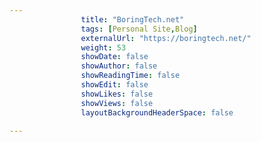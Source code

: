 ---
                title: "BoringTech.net"
                tags: [Personal Site,Blog]
                externalUrl: "https://boringtech.net/"
                weight: 53
                showDate: false
                showAuthor: false
                showReadingTime: false
                showEdit: false
                showLikes: false
                showViews: false
                layoutBackgroundHeaderSpace: false
                ---
